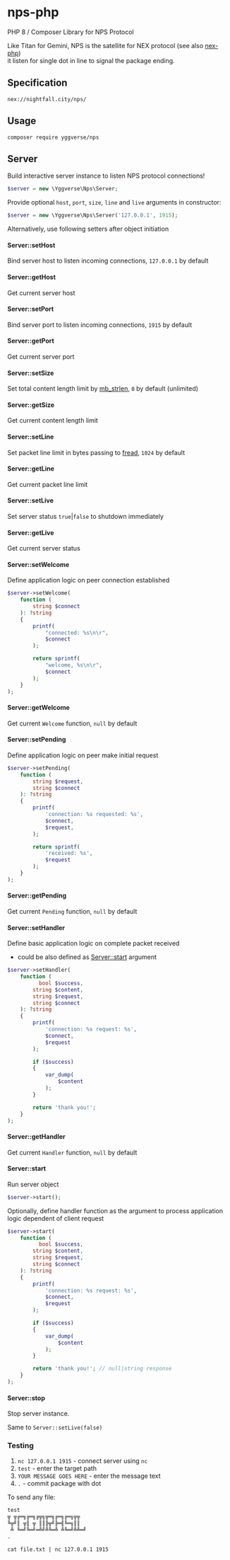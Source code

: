 # nps-php

PHP 8 / Composer Library for NPS Protocol

Like Titan for Gemini, NPS is the satellite for NEX protocol (see also [nex-php](https://github.com/YGGverse/nex-php))\
it listen for single dot in line to signal the package ending.

## Specification

`nex://nightfall.city/nps/`

## Usage

```
composer require yggverse/nps
```

## Server

Build interactive server instance to listen NPS protocol connections!

``` php
$server = new \Yggverse\Nps\Server;
```

Provide optional `host`, `port`, `size`, `line` and `live` arguments in constructor:

``` php
$server = new \Yggverse\Nps\Server('127.0.0.1', 1915);
```

Alternatively, use following setters after object initiation

#### Server::setHost

Bind server host to listen incoming connections, `127.0.0.1` by default

#### Server::getHost

Get current server host

#### Server::setPort

Bind server port to listen incoming connections, `1915` by default

#### Server::getPort

Get current server port

#### Server::setSize

Set total content length limit by [mb_strlen](https://www.php.net/manual/en/function.mb-strlen.php), `0` by default (unlimited)

#### Server::getSize

Get current content length limit

#### Server::setLine

Set packet line limit in bytes passing to [fread](https://www.php.net/manual/en/function.fread.php#length), `1024` by default

#### Server::getLine

Get current packet line limit

#### Server::setLive

Set server status `true`|`false` to shutdown immediately

#### Server::getLive

Get current server status

#### Server::setWelcome

Define application logic on peer connection established

``` php
$server->setWelcome(
    function (
        string $connect
    ): ?string
    {
        printf(
            "connected: %s\n\r",
            $connect
        );

        return sprintf(
            "welcome, %s\n\r",
            $connect
        );
    }
);
```

#### Server::getWelcome

Get current `Welcome` function, `null` by default

#### Server::setPending

Define application logic on peer make initial request

``` php
$server->setPending(
    function (
        string $request,
        string $connect
    ): ?string
    {
        printf(
            'connection: %s requested: %s',
            $connect,
            $request,
        );

        return sprintf(
            'received: %s',
            $request
        );
    }
);
```

#### Server::getPending

Get current `Pending` function, `null` by default

#### Server::setHandler

Define basic application logic on complete packet received

* could be also defined as [Server::start](https://github.com/YGGverse/nps-php#serverstart) argument

``` php
$server->setHandler(
    function (
          bool $success,
        string $content,
        string $request,
        string $connect
    ): ?string
    {
        printf(
            'connection: %s request: %s',
            $connect,
            $request
        );

        if ($success)
        {
            var_dump(
                $content
            );
        }

        return 'thank you!';
    }
);
```

#### Server::getHandler

Get current `Handler` function, `null` by default

#### Server::start

Run server object

``` php
$server->start();
```

Optionally, define handler function as the argument to process application logic dependent of client request

``` php
$server->start(
    function (
          bool $success,
        string $content,
        string $request,
        string $connect
    ): ?string
    {
        printf(
            'connection: %s request: %s',
            $connect,
            $request
        );

        if ($success)
        {
            var_dump(
                $content
            );
        }

        return 'thank you!'; // null|string response
    }
);
```

#### Server::stop

Stop server instance.

Same to `Server::setLive(false)`

### Testing

1. `nc 127.0.0.1 1915` - connect server using `nc`
2. `test` - enter the target path
3. `YOUR MESSAGE GOES HERE` - enter the message text
4. `.` - commit package with dot

To send any file:

``` file.txt
test
╦ ╦╔═╗╔═╗╔╦╗╦═╗╔═╗╔═╗╦╦
╚╦╝║ ╦║ ╦ ║║╠╦╝╠═╣╚═╗║║
 ╩ ╚═╝╚═╝═╩╝╩╚═╩ ╩╚═╝╩╩═╝
.
```

`cat file.txt | nc 127.0.0.1 1915`